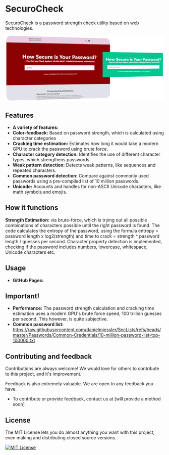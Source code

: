 # SecuroCheck
 SecuroCheck is a password strength check utility based on web technologies.

<p align="center">
  <img src="img/securocheck_preview.png" alt="SecuroCheck Preview">
</p>

## Features

- **A variety of features:**
- **Color-feedback:** Based on password strength, which is calculated using character categories
- **Cracking time estimation:** Estimates how long it would take a modern GPU to crack the password using brute force.
- **Character category detection:** Identifies the use of different character types, which strengthens passwords.
- **Weak pattern detection:** Detects weak patterns, like sequences and repeated characters.
- **Common password detection:** Compare against commonly used passwords using a pre-compiled list of 10 million passwords.
- **Unicode:** Accounts and handles for non-ASCII Unicode characters, like math symbols and emojis.


## How it functions

**Strength Estimation:** via brute-force, which is trying out all possible combinations of characters possible until the right password is found. The code calculates the entropy of the password, using the formula entropy = password length x log2(strength) and time to crack = strength ^ password length / guesses per second. Character property detection is implemented, checking if the password includes numbers, lowercase, whitespace, Unicode characters etc.

## Usage

- **GitHub Pages:**

## Important!

- **Performance:** The password strength calculation and cracking time estimation uses a modern GPU's brute force speed, 100 trillion guesses per second. This however, is quite subjective.
- **Common password list:** https://raw.githubusercontent.com/danielmiessler/SecLists/refs/heads/master/Passwords/Common-Credentials/10-million-password-list-top-100000.txt

## Contributing and feedback

Contributions are always welcome! We would love for others to contribute to this project, and it's improvement.

Feedback is also extremely valuable. We are open to any feedback you have.

- To contribute or provide feedback, contact us at [will provide a method soon]

## License

The MIT License lets you do almost anything you want with this project, even making and distributing closed source versions.

[![MIT License](https://img.shields.io/badge/License-MIT-green.svg)](https://choosealicense.com/licenses/mit/)
